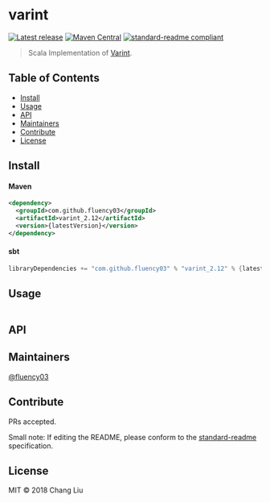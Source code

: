 # varint

[![Latest release](https://img.shields.io/github/release/fluency03/varint.svg)](https://github.com/fluency03/varint/releases/latest)
[![Maven Central](https://img.shields.io/maven-central/v/com.github.fluency03/varint_2.12.svg?label=Maven%20Central)](https://search.maven.org/search?q=g:%22com.github.fluency03%22%20AND%20a:%22varint_2.12%22)
[![standard-readme compliant](https://img.shields.io/badge/standard--readme-OK-green.svg?style=flat-square)](https://github.com/RichardLitt/standard-readme)

> Scala Implementation of [Varint](https://github.com/multiformats/unsigned-varint).

## Table of Contents

- [Install](#install)
- [Usage](#usage)
- [API](#api)
- [Maintainers](#maintainers)
- [Contribute](#contribute)
- [License](#license)

## Install

#### Maven

```xml
<dependency>
  <groupId>com.github.fluency03</groupId>
  <artifactId>varint_2.12</artifactId>
  <version>{latestVersion}</version>
</dependency>
```

#### sbt

```scala
libraryDependencies += "com.github.fluency03" % "varint_2.12" % {latestVersion}
```

## Usage

```
```

## API

## Maintainers

[@fluency03](https://github.com/fluency03)

## Contribute

PRs accepted.

Small note: If editing the README, please conform to the [standard-readme](https://github.com/RichardLitt/standard-readme) specification.

## License

MIT © 2018 Chang Liu

